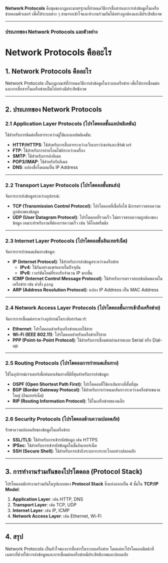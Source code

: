 **Network Protocols** คือชุดของกฎและมาตรฐานที่กำหนดวิธีการสื่อสารและการส่งข้อมูลในเครือข่ายคอมพิวเตอร์ เพื่อให้ระบบต่าง ๆ สามารถเข้าใจและทำงานร่วมกันได้อย่างถูกต้องและมีประสิทธิภาพ

---

### **ประเภทของ Network Protocols และตัวอย่าง**


# Network Protocols คืออะไร

## 1. Network Protocols คืออะไร
Network Protocols เป็นกฎเกณฑ์ที่กำหนดวิธีการส่งข้อมูลในระบบเครือข่าย เพื่อให้การเชื่อมต่อและการสื่อสารในเครือข่ายเป็นไปอย่างมีประสิทธิภาพ

---

## 2. ประเภทของ Network Protocols

### 2.1 **Application Layer Protocols** (โปรโตคอลชั้นแอปพลิเคชัน)
ใช้สำหรับการติดต่อสื่อสารระหว่างผู้ใช้และแอปพลิเคชัน:
- **HTTP/HTTPS**: ใช้สำหรับการสื่อสารระหว่างเว็บเบราว์เซอร์และเซิร์ฟเวอร์
- **FTP**: ใช้สำหรับการถ่ายโอนไฟล์ระหว่างเครื่อง
- **SMTP**: ใช้สำหรับการส่งอีเมล
- **POP3/IMAP**: ใช้สำหรับรับอีเมล
- **DNS**: แปลงชื่อโดเมนเป็น IP Address

---

### 2.2 **Transport Layer Protocols** (โปรโตคอลชั้นขนส่ง)
จัดการการส่งข้อมูลระหว่างอุปกรณ์:
- **TCP (Transmission Control Protocol)**: โปรโตคอลที่เชื่อถือได้ มีการตรวจสอบความถูกต้องของข้อมูล
- **UDP (User Datagram Protocol)**: โปรโตคอลที่รวดเร็ว ไม่ตรวจสอบความถูกต้องของข้อมูล เหมาะสำหรับงานที่ต้องการความเร็ว เช่น วิดีโอสตรีมมิง

---

### 2.3 **Internet Layer Protocols** (โปรโตคอลชั้นอินเทอร์เน็ต)
จัดการการกำหนดเส้นทางข้อมูล:
- **IP (Internet Protocol)**: ใช้สำหรับการส่งข้อมูลระหว่างเครือข่าย
  - **IPv4**: ใช้กันอย่างแพร่หลายในปัจจุบัน
  - **IPv6**: เวอร์ชันใหม่ที่รองรับจำนวน IP มากขึ้น
- **ICMP (Internet Control Message Protocol)**: ใช้สำหรับการตรวจสอบข้อผิดพลาดในเครือข่าย เช่น คำสั่ง `ping`
- **ARP (Address Resolution Protocol)**: แปลง IP Address เป็น MAC Address

---

### 2.4 **Network Access Layer Protocols** (โปรโตคอลชั้นการเข้าถึงเครือข่าย)
จัดการการเชื่อมต่อระหว่างอุปกรณ์ในระดับฮาร์ดแวร์:
- **Ethernet**: โปรโตคอลสำหรับเครือข่ายแบบใช้สาย
- **Wi-Fi (IEEE 802.11)**: โปรโตคอลสำหรับเครือข่ายไร้สาย
- **PPP (Point-to-Point Protocol)**: ใช้สำหรับการเชื่อมต่อผ่านสายแบบ Serial หรือ Dial-up

---

### 2.5 **Routing Protocols** (โปรโตคอลการกำหนดเส้นทาง)
ใช้ในอุปกรณ์เราเตอร์เพื่อค้นหาเส้นทางที่ดีที่สุดสำหรับการส่งข้อมูล:
- **OSPF (Open Shortest Path First)**: โปรโตคอลที่ใช้หาเส้นทางที่สั้นที่สุด
- **BGP (Border Gateway Protocol)**: ใช้สำหรับการกำหนดเส้นทางระหว่างเครือข่ายขนาดใหญ่ (อินเทอร์เน็ต)
- **RIP (Routing Information Protocol)**: ใช้ในเครือข่ายขนาดเล็ก

---

### 2.6 **Security Protocols** (โปรโตคอลด้านความปลอดภัย)
รักษาความปลอดภัยของข้อมูลในเครือข่าย:
- **SSL/TLS**: ใช้สำหรับการเข้ารหัสข้อมูล เช่น HTTPS
- **IPSec**: ใช้สำหรับการเข้ารหัสข้อมูลในชั้นอินเทอร์เน็ต
- **SSH (Secure Shell)**: ใช้สำหรับการเข้าถึงระบบจากระยะไกลอย่างปลอดภัย

---

## 3. การทำงานร่วมกันของโปรโตคอล (Protocol Stack)
โปรโตคอลมักทำงานร่วมกันในรูปแบบของ **Protocol Stack** ซึ่งแบ่งออกเป็น 4 ชั้นใน **TCP/IP Model**:
1. **Application Layer**: เช่น HTTP, DNS
2. **Transport Layer**: เช่น TCP, UDP
3. **Internet Layer**: เช่น IP, ICMP
4. **Network Access Layer**: เช่น Ethernet, Wi-Fi

---

## 4. สรุป
Network Protocols เป็นหัวใจของการสื่อสารในระบบเครือข่าย โดยแต่ละโปรโตคอลมีหน้าที่เฉพาะที่ช่วยให้การส่งข้อมูลและการเชื่อมต่อเครือข่ายมีประสิทธิภาพและปลอดภัย
```

